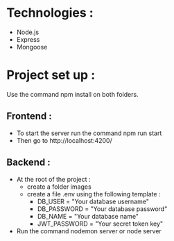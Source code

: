 # **Technologies** : 
- Node.js
- Express
- Mongoose

# **Project set up** :
Use the command npm install on both folders.
## **Frontend** :
- To start the server run the command npm run start
- Then go to http://localhost:4200/
## **Backend** :
- At the root of the project : 
  - create a folder images 
  - create a file .env using the following template :
    - DB_USER = "Your database username"
    - DB_PASSWORD = "Your database password"
    - DB_NAME = "Your database name"
    - JWT_PASSWORD = "Your secret token key"
- Run the command nodemon server or node server
  
